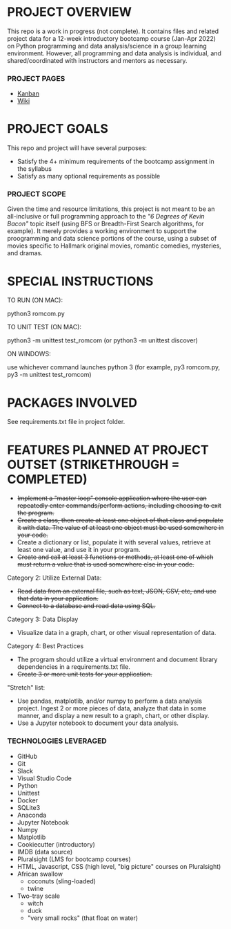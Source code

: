 # PROJECT OVERVIEW
This repo is a work in progress (not complete). It contains files and related project data for a 12-week introductory bootcamp course (Jan-Apr 2022) on Python programming and data analysis/science in a group learning environment. However, all programming and data analysis is individual, and shared/coordinated with instructors and mentors as necessary.

### PROJECT PAGES
- [Kanban](https://github.com/hellums/Hallmark-Rom-Com/projects/1)
- [Wiki](https://github.com/hellums/Hallmark-Rom-Com/wiki)

# PROJECT GOALS
This repo and project will have several purposes:
- Satisfy the 4+ minimum requirements of the bootcamp assignment in the syllabus
- Satisfy as many optional requirements as possible

### PROJECT SCOPE
Given the time and resource limitations, this project is not meant to be an all-inclusive or full programming approach to the _"6 Degrees of Kevin Bacon"_ topic itself (using BFS or Breadth-First Search algorithms, for example). It merely provides a working environment to support the proogramming and data science portions of the course, using a subset of movies specific to Hallmark original movies, romantic comedies, mysteries, and dramas.

# SPECIAL INSTRUCTIONS
TO RUN (ON MAC):

python3 romcom.py

TO UNIT TEST (ON MAC):

python3 -m unittest test_romcom
(or python3 -m unittest discover)

ON WINDOWS:

use whichever command launches python 3 (for example, py3 romcom.py, py3 -m unittest test_romcom)

# PACKAGES INVOLVED
See requirements.txt file in project folder.

# FEATURES PLANNED AT PROJECT OUTSET (STRIKETHROUGH = COMPLETED)

- ~~Implement a “master loop” console application where the user can repeatedly enter commands/perform actions, including choosing to exit the program.~~
- ~~Create a class, then create at least one object of that class and populate it with data. The value of at least one object must be used somewhere in your code.~~
- Create a dictionary or list, populate it with several values, retrieve at least one value, and use it in your program.
- ~~Create and call at least 3 functions or methods, at least one of which must return a value that is used somewhere else in your code.~~

Category 2: Utilize External Data:
- ~~Read data from an external file, such as text, JSON, CSV, etc, and use that data in your application.~~
- ~~Connect to a database and read data using SQL.~~

Category 3: Data Display
- Visualize data in a graph, chart, or other visual representation of data.

Category 4: Best Practices
- The program should utilize a virtual environment and document library dependencies in a requirements.txt file.
- ~~Create 3 or more unit tests for your application.~~

"Stretch" list:

- Use pandas, matplotlib, and/or numpy to perform a data analysis project. Ingest 2 or more pieces of data, analyze that data in some manner, and display a new result to a graph, chart, or other display.
- Use a Jupyter notebook to document your data analysis.

### TECHNOLOGIES LEVERAGED
- GitHub
- Git
- Slack
- Visual Studio Code
- Python
- Unittest
- Docker
- SQLite3 
- Anaconda
- Jupyter Notebook
- Numpy
- Matplotlib 
- Cookiecutter (introductory)
- IMDB (data source)
- Pluralsight (LMS for bootcamp courses)
- HTML, Javascript, CSS (high level, "big picture" courses on Pluralsight)
- African swallow
  - coconuts (sling-loaded)
  - twine
- Two-tray scale
  - witch
  - duck
  - "very small rocks" (that float on water)